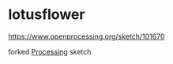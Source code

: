 # lotusflower

https://www.openprocessing.org/sketch/101670

forked [Processing](https://processing.org/) sketch
